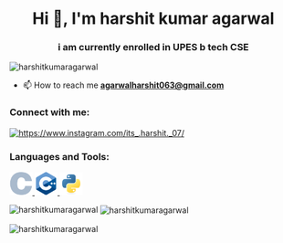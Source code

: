 <h1 align="center">Hi 👋, I'm harshit kumar agarwal</h1>
<h3 align="center">i am currently enrolled in UPES b tech CSE</h3>

<p align="left"> <img src="https://komarev.com/ghpvc/?username=harshitkumaragarwal&label=Profile%20views&color=0e75b6&style=flat" alt="harshitkumaragarwal" /> </p>

- 📫 How to reach me **agarwalharshit063@gmail.com**

<h3 align="left">Connect with me:</h3>
<p align="left">
<a href="https://instagram.com/https://www.instagram.com/its_.harshit._07/" target="blank"><img align="center" src="https://raw.githubusercontent.com/rahuldkjain/github-profile-readme-generator/master/src/images/icons/Social/instagram.svg" alt="https://www.instagram.com/its_.harshit._07/" height="30" width="40" /></a>
</p>

<h3 align="left">Languages and Tools:</h3>
<p align="left"> <a href="https://www.cprogramming.com/" target="_blank" rel="noreferrer"> <img src="https://raw.githubusercontent.com/devicons/devicon/master/icons/c/c-original.svg" alt="c" width="40" height="40"/> </a> <a href="https://www.w3schools.com/cpp/" target="_blank" rel="noreferrer"> <img src="https://raw.githubusercontent.com/devicons/devicon/master/icons/cplusplus/cplusplus-original.svg" alt="cplusplus" width="40" height="40"/> </a> <a href="https://www.python.org" target="_blank" rel="noreferrer"> <img src="https://raw.githubusercontent.com/devicons/devicon/master/icons/python/python-original.svg" alt="python" width="40" height="40"/> </a> </p>

<p><img align="left" src="https://github-readme-stats.vercel.app/api/top-langs?username=harshitkumaragarwal&show_icons=true&locale=en&layout=compact" alt="harshitkumaragarwal" /></p>

<p>&nbsp;<img align="center" src="https://github-readme-stats.vercel.app/api?username=harshitkumaragarwal&show_icons=true&locale=en" alt="harshitkumaragarwal" /></p>

<p><img align="center" src="https://github-readme-streak-stats.herokuapp.com/?user=harshitkumaragarwal&" alt="harshitkumaragarwal" /></p>
